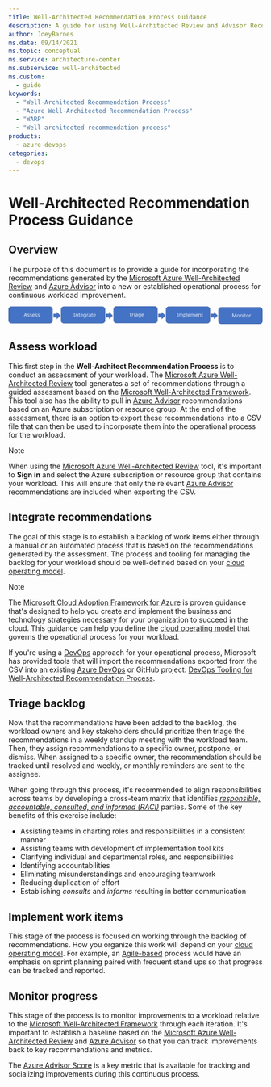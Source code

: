 ```yaml
---
title: Well-Architected Recommendation Process Guidance
description: A guide for using Well-Architected Review and Advisor Recommendations for continuous workload improvement.
author: JoeyBarnes
ms.date: 09/14/2021
ms.topic: conceptual
ms.service: architecture-center
ms.subservice: well-architected
ms.custom:
  - guide
keywords:
  - "Well-Architected Recommendation Process"
  - "Azure Well-Architected Recommendation Process"
  - "WARP"
  - "Well architected recommendation process"
products:
  - azure-devops
categories:
  - devops
---
```


# Well-Architected Recommendation Process Guidance

## Overview

The purpose of this document is to provide a guide for incorporating the recommendations generated by the [Microsoft Azure Well-Architected Review](/assessments/?mode=pre-assessment) and [Azure Advisor](/azure/advisor) into a new or established operational process for continuous workload improvement.

![WARP Guidance Overview](_images/warp-guidance-overview.svg)

## Assess workload

This first step in the **Well-Architect Recommendation Process** is to conduct an assessment of your workload. The [Microsoft Azure Well-Architected Review](/assessments/?mode=pre-assessment) tool generates a set of recommendations through a guided assessment based on the [Microsoft Well-Architected Framework](/azure/architecture/framework/). This tool also has the ability to pull in [Azure Advisor](/azure/advisor) recommendations based on an Azure subscription or resource group. At the end of the assessment, there is an option to export these recommendations into a CSV file that can then be used to incorporate them into the operational process for the workload.

> [!NOTE]
> When using the [Microsoft Azure Well-Architected Review](/assessments/?mode=pre-assessment) tool, it's important to **Sign in** and select the Azure subscription or resource group that contains your workload. This will ensure that only the relevant [Azure Advisor](/azure/advisor) recommendations are included when exporting the CSV.

## Integrate recommendations

The goal of this stage is to establish a backlog of work items either through a manual or an automated process that is based on the recommendations generated by the assessment. The process and tooling for managing the backlog for your workload should be well-defined based on your [cloud operating model](/azure/cloud-adoption-framework/operating-model/).

> [!NOTE]
>The [Microsoft Cloud Adoption Framework for Azure](/azure/cloud-adoption-framework/overview) is proven guidance that's designed to help you create and implement the business and technology strategies necessary for your organization to succeed in the cloud. This guidance can help you define the [cloud operating model](/azure/cloud-adoption-framework/operating-model/) that governs the operational process for your workload.

If you're using a [DevOps](/azure/cloud-adoption-framework/ready/enterprise-scale/platform-automation-and-devops#planning-for-a-devops-approach) approach for your operational process, Microsoft has provided tools that will import the recommendations exported from the CSV into an existing [Azure DevOps](/azure/devops) or GitHub project: [DevOps Tooling for Well-Architected Recommendation Process](/azure/architecture/framework/warp/tools/devops/README).

## Triage backlog

Now that the recommendations have been added to the backlog, the workload owners and key stakeholders should prioritize then triage the recommendations in a weekly standup meeting with the workload team. Then, they assign recommendations to a specific owner, postpone, or dismiss. When assigned to a specific owner, the recommendation should be tracked until resolved and weekly, or monthly reminders are sent to the assignee.

When going through this process, it's recommended to align responsibilities across teams by developing a cross-team matrix that identifies [_responsible, accountable, consulted, and informed (RACI)_](/azure/cloud-adoption-framework/organize/raci-alignment) parties. Some of the key benefits of this exercise include:

- Assisting teams in charting roles and responsibilities in a consistent manner
- Assisting teams with development of implementation tool kits
- Clarifying individual and departmental roles, and responsibilities
- Identifying accountabilities
- Eliminating misunderstandings and encouraging teamwork
- Reducing duplication of effort
- Establishing *consults* and *informs* resulting in better communication

## Implement work items

This stage of the process is focused on working through the backlog of recommendations. How you organize this work will depend on your [cloud operating model](/azure/cloud-adoption-framework/operating-model). For example, an [Agile-based](/azure/devops/boards/get-started/plan-track-work?view=azure-devops&tabs=agile-process&preserve-view=true) process would have an emphasis on sprint planning paired with frequent stand ups so that progress can be tracked and reported.

## Monitor progress

This stage of the process is to monitor improvements to a workload relative to the [Microsoft Well-Architected Framework](/azure/architecture/framework) through each iteration. It's important to establish a baseline based on the [Microsoft Azure Well-Architected Review](/assessments/?mode=pre-assessment) and [Azure Advisor](/azure/advisor) so that you can track improvements back to key recommendations and metrics.

The [Azure Advisor Score](/azure/advisor/azure-advisor-score) is a key metric that is available for tracking and socializing improvements during this continuous process.
